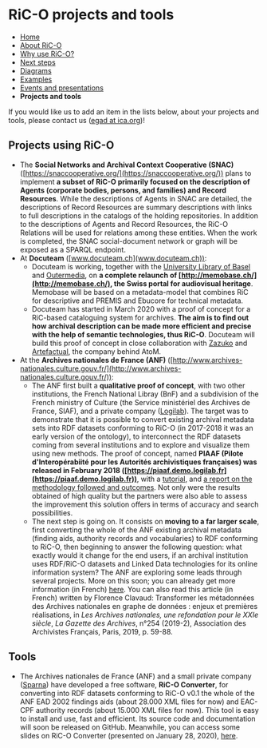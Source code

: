 # RiC-O projects and tools

* [Home](index.html)
* [About RiC-O](about.html)
* [Why use RiC-O?](why-use-RiC-O.html)
* [Next steps](next-steps.html)
* [Diagrams](diagrams.html)
* [Examples](examples.html)
* [Events and presentations](events.html)
* **Projects and tools**

If you would like us to add an item in the lists below, about your projects and tools, please contact us ([egad at ica.org](mailto:egad@ica.org))!


## Projects using RiC-O


* The **Social Networks and Archival Context Cooperative (SNAC)** ([https://snaccooperative.org/](https://snaccooperative.org/)) plans to implement **a subset of RiC-O primarily focused on the description of Agents (corporate bodies, persons, and families) and Record Resources**. While the descriptions of Agents in SNAC are detailed, the descriptions of Record Resources are summary descriptions with links to full descriptions in the catalogs of the holding repositories. In addition to the descriptions of Agents and Record Resources, the RiC-O Relations will be used for relations among these entities. When the work is completed, the SNAC social-document network or graph will be exposed as a SPARQL endpoint.
* At **Docuteam** ([www.docuteam.ch](www.docuteam.ch)):
     * Docuteam is working, together with the [University Library of Basel](https://ub.unibas.ch/en/home/) and [Outermedia](https://www.outermedia.de/), on **a complete relaunch of [http://memobase.ch/](http://memobase.ch/), the Swiss portal for audiovisual heritage**. Memobase will be based on a metadata-model that combines RiC for descriptive and PREMIS and Ebucore for technical metadata.
    * Docuteam has started in March 2020 with a proof of concept for a RiC-based cataloguing system for archives. **The aim is to find out how archival description can be made more efficient and precise with the help of semantic technologies, thus RiC-O**. Docuteam will build this proof of concept in close collaboration with [Zazuko](https://zazuko.com/) and [Artefactual](https://www.artefactual.com/), the company behind AtoM.
* At the **Archives nationales de France (ANF)** ([http://www.archives-nationales.culture.gouv.fr/](http://www.archives-nationales.culture.gouv.fr/)):
    * The ANF first built a **qualitative proof of concept**, with two other institutions, the French National Libray (BnF) and a subdivision of the French ministry of Culture (the Service ministériel des Archives de France, SIAF), and a private company ([Logilab](https://www.logilab.fr/)). The target was to demonstrate that it is possible to convert existing archival metadata sets into RDF datasets conforming to RiC-O (in 2017-2018 it was an early version of the ontology), to interconnect the RDF datasets coming from several institutions and to explore and visualize them using new methods. The proof of concept, named **PIAAF (Pilote d'Interopérabiité pour les Autorités archivistiques françaises) was released in February 2018 ([https://piaaf.demo.logilab.fr](https://piaaf.demo.logilab.fr))**, with a [tutorial](https://piaaf.demo.logilab.fr/editorial/help), and [a report on the methodology followed and outcomes](https://piaaf.demo.logilab.fr/editorial/contexte-technique). Not only were the results obtained of high quality but the partners were also able to assess the improvement this solution offers in terms of accuracy and search possibilities.
    * The next step is going on. It consists on **moving to a far larger scale**, first converting the whole of the ANF existing archival metadata (finding aids, authority records and vocabularies) to RDF conforming to RiC-O, then beginning to answer the following question: what exactly would it change for the end users, if an archival institution uses RDF/RiC-O datasets and Linked Data technologies for its online information system? The ANF are exploring some leads through several projects. More on this soon; you can already get more information (in French) [here](https://f.hypotheses.org/wp-content/blogs.dir/2167/files/2020/02/20200128_3_RiCauxAN_EnjeuxPremieresRealisations.pdf). You can also read this article (in French) written by Florence Clavaud: Transformer les métadonnées des Archives nationales en graphe de données : enjeux et premières réalisations, in _Les Archives nationales, une refondation pour le XXIe siècle_, _La Gazette des Archives_, n°254 (2019-2), Association des Archivistes Français, Paris, 2019, p. 59-88. 


## Tools

* The Archives nationales de France (ANF) and a small private company ([Sparna](http://www.sparna.fr/)) have developed a free software, **RiC-O Converter**, for converting into RDF datasets conforming to RiC-O v0.1 the whole of the ANF EAD 2002 findings aids (about 28.000 XML files for now) and EAC-CPF authority records (about 15.000 XML files for now). This tool is easy to install and use, fast and efficient. Its source code and documentation will soon be released on GitHub. Meanwhile, you can access some slides on RiC-O Converter (presented on January 28, 2020), [here](https://f.hypotheses.org/wp-content/blogs.dir/2167/files/2020/02/20200128_4_RiCOConverter.pdf).

